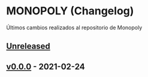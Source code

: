 # MONOPOLY (Changelog)
Últimos cambios realizados al repositorio de Monopoly

## [Unreleased]

## [v0.0.0] - 2021-02-24
<!-- ### Fixed
-  -->

[Unreleased]: https://github.com/The-Best-String/Monopoly/compare/main...HEAD
[v0.0.0]: https://github.com/The-Best-String/Monopoly/compare/main...v0.0.0